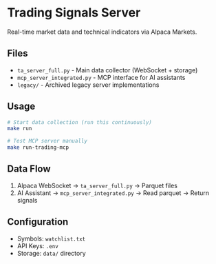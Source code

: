 # Trading Signals Server

Real-time market data and technical indicators via Alpaca Markets.

## Files

- `ta_server_full.py` - Main data collector (WebSocket + storage)
- `mcp_server_integrated.py` - MCP interface for AI assistants
- `legacy/` - Archived legacy server implementations

## Usage

```bash
# Start data collection (run this continuously)
make run

# Test MCP server manually
make run-trading-mcp
```

## Data Flow

1. Alpaca WebSocket → `ta_server_full.py` → Parquet files
2. AI Assistant → `mcp_server_integrated.py` → Read parquet → Return signals

## Configuration

- Symbols: `watchlist.txt`
- API Keys: `.env`
- Storage: `data/` directory